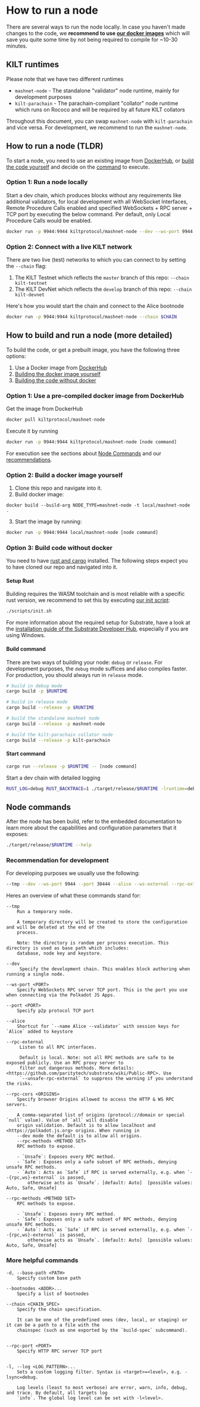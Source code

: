 # How to run a node

There are several ways to run the node locally.
In case you haven't made changes to the code, we **recommend to use [our docker images](https://hub.docker.com/r/kiltprotocol/mashnet-node)** which will save you quite some time by not being required to compile for ~10-30 minutes.

## KILT runtimes

Please note that we have two different runtimes
* `mashnet-node` - The standalone "validator" node runtime, mainly for development purposes
* `kilt-parachain` - The parachain-compliant "collator" node runtime which runs on Rococo and will be required by all future KILT collators

Throughout this document, you can swap `mashnet-node` with `kilt-parachain` and vice versa.
For development, we recommend to run the `mashnet-node`.

## How to run a node (TLDR)

To start a node, you need to use an existing image from [DockerHub](https://hub.docker.com/r/kiltprotocol/mashnet-node), or [build the code yourself](#option-3-build-code-without-docker) and decide on the [command](#node-commands) to execute.

### Option 1: Run a node locally

Start a dev chain, which produces blocks without any requirements like additional validators, for local development with all WebSocket Interfaces, Remote Procedure Calls enabled and specified WebSockets + RPC server + TCP port by executing the below command.
Per default, only Local Procedure Calls would be enabled.

```bash
docker run -p 9944:9944 kiltprotocol/mashnet-node --dev --ws-port 9944 --ws-external --rpc-external --rpc-methods=unsafe
```

### Option 2: Connect with a live KILT network

There are two live (test) networks to which you can connect to by setting the `--chain` flag:

1. The KILT Testnet which reflects the `master` branch of this repo: `--chain kilt-testnet`
2. The KILT DevNet which reflects the `develop` branch of this repo: `--chain kilt-devnet`

Here's how you would start the chain and connect to the Alice bootnode

```bash
docker run -p 9944:9944 kiltprotocol/mashnet-node --chain $CHAIN
```

## How to build and run a node (more detailed)

To build the code, or get a prebuilt image, you have the following three options:

1. Use a Docker image from [DockerHub](https://hub.docker.com/r/kiltprotocol/mashnet-node)
2. [Building the docker image yourself](#option-2-build-a-docker-image-yourself)
3. [Building the code without docker](#option-3-build-code-without-docker)

### Option 1: Use a pre-compiled docker image from DockerHub

Get the image from DockerHub

```bash
docker pull kiltprotocol/mashnet-node
```

Execute it by running

```bash
docker run -p 9944:9944 kiltprotocol/mashnet-node [node command]
```

For execution see the sections about [Node Commands](#node-commands) and our [recommendations](#recommendation-for-development).

### Option 2: Build a docker image yourself

1. Clone this repo and navigate into it.
2. Build docker image:

```
docker build --build-arg NODE_TYPE=mashnet-node -t local/mashnet-node .
```

3. Start the image by running:

```bash
docker run -p 9944:9944 local/mashnet-node [node command]
```

### Option 3: Build code without docker

You need to have [rust and cargo](https://doc.rust-lang.org/cargo/getting-started/installation.html) installed.
The following steps expect you to have cloned our repo and navigated into it.

#### Setup Rust

Building requires the WASM toolchain and is most reliable with a specific rust version, we recommend to set this by executing [our init script](../scripts/init.sh): 

```bash
./scripts/init.sh
```

For more information about the required setup for Substrate, have a look at the [installation guide of the Substrate Developer Hub](https://substrate.dev/docs/en/knowledgebase/getting-started/), especially if you are using Windows.

#### Build command

There are two ways of building your node: `debug` or `release`.
For development purposes, the `debug` mode suffices and also compiles faster.
For production, you should always run in `release` mode.

```bash
# build in debug mode
cargo build -p $RUNTIME

# build in release mode 
cargo build --release -p $RUNTIME

# build the standalone mashnet node
cargo build --release -p mashnet-node

# build the kilt-parachain collator node 
cargo build --release -p kilt-parachain
```

#### Start command

```bash
cargo run --release -p $RUNTIME -- [node command]
```

Start a dev chain with detailed logging

```bash
RUST_LOG=debug RUST_BACKTRACE=1 ./target/release/$RUNTIME -lruntime=debug --dev
```

## Node commands

After the node has been build, refer to the embedded documentation to learn more about the capabilities and configuration parameters that it exposes:

```bash
./target/release/$RUNTIME --help
```

### Recommendation for development

For developing purposes we usually use the following:

```bash
--tmp --dev --ws-port 9944 --port 30444 --alice --ws-external --rpc-external --rpc-cors all --rpc-methods=unsafe
```

Heres an overview of what these commands stand for:

```
--tmp
    Run a temporary node.

    A temporary directory will be created to store the configuration and will be deleted at the end of the
    process.

    Note: the directory is random per process execution. This directory is used as base path which includes:
    database, node key and keystore.

--dev
     Specify the development chain. This enables block authoring when running a single node.

--ws-port <PORT>
    Specify WebSockets RPC server TCP port. This is the port you use when connecting via the Polkadot JS Apps.

--port <PORT>
    Specify p2p protocol TCP port

--alice
    Shortcut for `--name Alice --validator` with session keys for `Alice` added to keystore

--rpc-external
     Listen to all RPC interfaces.

     Default is local. Note: not all RPC methods are safe to be exposed publicly. Use an RPC proxy server to
     filter out dangerous methods. More details: <https://github.com/paritytech/substrate/wiki/Public-RPC>. Use
     `--unsafe-rpc-external` to suppress the warning if you understand the risks.

--rpc-cors <ORIGINS>
    Specify browser Origins allowed to access the HTTP & WS RPC servers.

    A comma-separated list of origins (protocol://domain or special `null` value). Value of `all` will disable
    origin validation. Default is to allow localhost and <https://polkadot.js.org> origins. When running in
    --dev mode the default is to allow all origins.
    --rpc-methods <METHOD SET>
    RPC methods to expose.

    - `Unsafe`: Exposes every RPC method.
    - `Safe`: Exposes only a safe subset of RPC methods, denying unsafe RPC methods.
    - `Auto`: Acts as `Safe` if RPC is served externally, e.g. when `--{rpc,ws}-external` is passed,
        otherwise acts as `Unsafe`. [default: Auto]  [possible values: Auto, Safe, Unsafe]

--rpc-methods <METHOD SET>
    RPC methods to expose.

    - `Unsafe`: Exposes every RPC method.
    - `Safe`: Exposes only a safe subset of RPC methods, denying unsafe RPC methods.
    - `Auto`: Acts as `Safe` if RPC is served externally, e.g. when `--{rpc,ws}-external` is passed,
        otherwise acts as `Unsafe`. [default: Auto]  [possible values: Auto, Safe, Unsafe]
```

### More helpful commands

```
-d, --base-path <PATH>
    Specify custom base path

--bootnodes <ADDR>...
    Specify a list of bootnodes

--chain <CHAIN_SPEC>
    Specify the chain specification.

    It can be one of the predefined ones (dev, local, or staging) or it can be a path to a file with the
    chainspec (such as one exported by the `build-spec` subcommand).


--rpc-port <PORT>
    Specify HTTP RPC server TCP port


-l, --log <LOG_PATTERN>...
    Sets a custom logging filter. Syntax is <target>=<level>, e.g. -lsync=debug.

    Log levels (least to most verbose) are error, warn, info, debug, and trace. By default, all targets log
    `info`. The global log level can be set with -l<level>.
```
